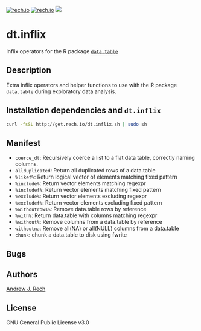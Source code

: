[![rech.io](https://s3.amazonaws.com/ihmvgkpeoiakxlajyewnrgxwtrtyevdmfzgdbjkmquaozqhbfgihmvgkpeoiaka/dt.inflix_build_status.svg)](https://s3.amazonaws.com/ihmvgkpeoiakxlajyewnrgxwtrtyevdmfzgdbjkmquaozqhbfgihmvgkpeoiaka/dt.inflix.test.txt) [![rech.io](https://img.shields.io/badge/endpoint.svg?url=https://s3.amazonaws.com/ihmvgkpeoiakxlajyewnrgxwtrtyevdmfzgdbjkmquaozqhbfgihmvgkpeoiaka/dt.inflix_coverage.json)](https://s3.amazonaws.com/ihmvgkpeoiakxlajyewnrgxwtrtyevdmfzgdbjkmquaozqhbfgihmvgkpeoiaka/dt.inflix_coverage.html) ![](https://img.shields.io/badge/version-0.0.1-blue.svg)

# dt.inflix

Inflix operators for the R package [`data.table`](https://github.com/Rdatatable/data.table)

## Description

Extra inflix operators and helper functions to use with the R package `data.table` during exploratory data analysis.

## Installation dependencies and `dt.inflix`

```sh
curl -fsSL http://get.rech.io/dt.inflix.sh | sudo sh
```

## Manifest

- `coerce_dt`: Recursively coerce a list to a flat data table, correctly naming columns.
- `allduplicated`: Return all duplicated rows of a data.table
- `%likef%`: Return logical vector of elements matching fixed pattern
- `%include%`: Return vector elements matching regexpr
- `%includef%`: Return vector elements matching fixed pattern
- `%exclude%`: Return vector elements excluding regexpr
- `%excludef%`: Return vector elements excluding fixed pattern
- `%withoutrows%`: Remove data.table rows by reference
- `%with%`: Return data.table with columns matching regexpr
- `%without%`: Remove columns from a data.table by reference
- `withoutna`: Remove all(NA) or all(NULL) columns from a data.table
- `chunk`: chunk a data.table to disk using fwrite

## Bugs

## Authors

[Andrew J. Rech](https://rech.io)

## License

GNU General Public License v3.0
